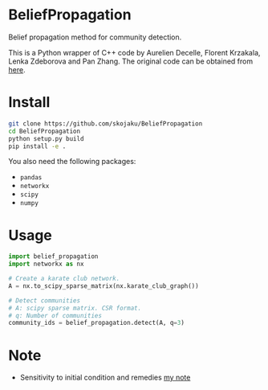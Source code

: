 # BeliefPropagation
Belief propagation method for community detection. 

This is a Python wrapper of C++ code by Aurelien Decelle, Florent Krzakala, Lenka Zdeborova and Pan Zhang. 
The original code can be obtained from [here](http://home.itp.ac.cn/~panzhang/).


# Install

```bash
git clone https://github.com/skojaku/BeliefPropagation
cd BeliefPropagation
python setup.py build
pip install -e .
```

You also need the following packages:
- `pandas`
- `networkx`
- `scipy`
- `numpy`

# Usage

```python 
import belief_propagation
import networkx as nx

# Create a karate club network.
A = nx.to_scipy_sparse_matrix(nx.karate_club_graph()) 

# Detect communities
# A: scipy sparse matrix. CSR format. 
# q: Number of communities
community_ids = belief_propagation.detect(A, q=3) 
```

# Note
- Sensitivity to initial condition and remedies [my note](https://spontaneous-chebakia-5b4975.netlify.app/research-note/network-science/belief-propagation-algorithm/)







